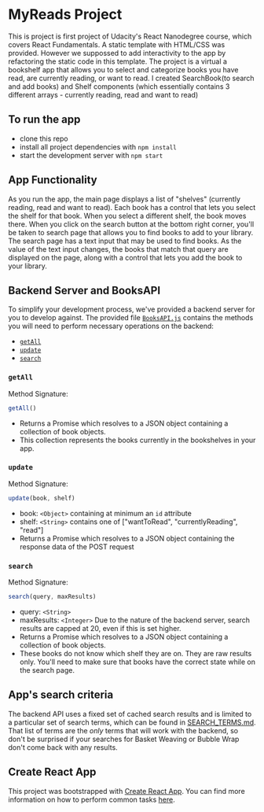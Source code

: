 # MyReads Project

This is project is first project of Udacity's React Nanodegree course, which covers React Fundamentals. A static template with HTML/CSS was provided. However we suppossed to add interactivity to the app by refactoring the static code in this template.
The project is a virtual a bookshelf app that allows you to select and categorize books you have read, are currently reading, or want to read. 
I created SearchBook(to search and add books) and Shelf components (which essentially contains 3 different arrays - currently reading, read and want to read)


## To run the app

* clone this repo
* install all project dependencies with `npm install`
* start the development server with `npm start`

## App Functionality
As you run the app, the main page displays a list of "shelves" (currently reading, read and want to read). Each book has a control that lets you select the shelf for that book. When you select a different shelf, the book moves there. When you click on the search button at the bottom right corner, you'll be taken to search page that allows you to find books to add to your library. The search page has a text input that may be used to find books. As the value of the text input changes, the books that match that query are displayed on the page, along with a control that lets you add the book to your library. 


## Backend Server and BooksAPI

To simplify your development process, we've provided a backend server for you to develop against. The provided file [`BooksAPI.js`](src/BooksAPI.js) contains the methods you will need to perform necessary operations on the backend:

* [`getAll`](#getall)
* [`update`](#update)
* [`search`](#search)

### `getAll`

Method Signature:

```js
getAll()
```

* Returns a Promise which resolves to a JSON object containing a collection of book objects.
* This collection represents the books currently in the bookshelves in your app.

### `update`

Method Signature:

```js
update(book, shelf)
```

* book: `<Object>` containing at minimum an `id` attribute
* shelf: `<String>` contains one of ["wantToRead", "currentlyReading", "read"]  
* Returns a Promise which resolves to a JSON object containing the response data of the POST request

### `search`

Method Signature:

```js
search(query, maxResults)
```

* query: `<String>`
* maxResults: `<Integer>` Due to the nature of the backend server, search results are capped at 20, even if this is set higher.
* Returns a Promise which resolves to a JSON object containing a collection of book objects.
* These books do not know which shelf they are on. They are raw results only. You'll need to make sure that books have the correct state while on the search page.

## App's search criteria
The backend API uses a fixed set of cached search results and is limited to a particular set of search terms, which can be found in [SEARCH_TERMS.md](SEARCH_TERMS.md). That list of terms are the _only_ terms that will work with the backend, so don't be surprised if your searches for Basket Weaving or Bubble Wrap don't come back with any results.

## Create React App

This project was bootstrapped with [Create React App](https://github.com/facebookincubator/create-react-app). You can find more information on how to perform common tasks [here](https://github.com/facebookincubator/create-react-app/blob/master/packages/react-scripts/template/README.md).


